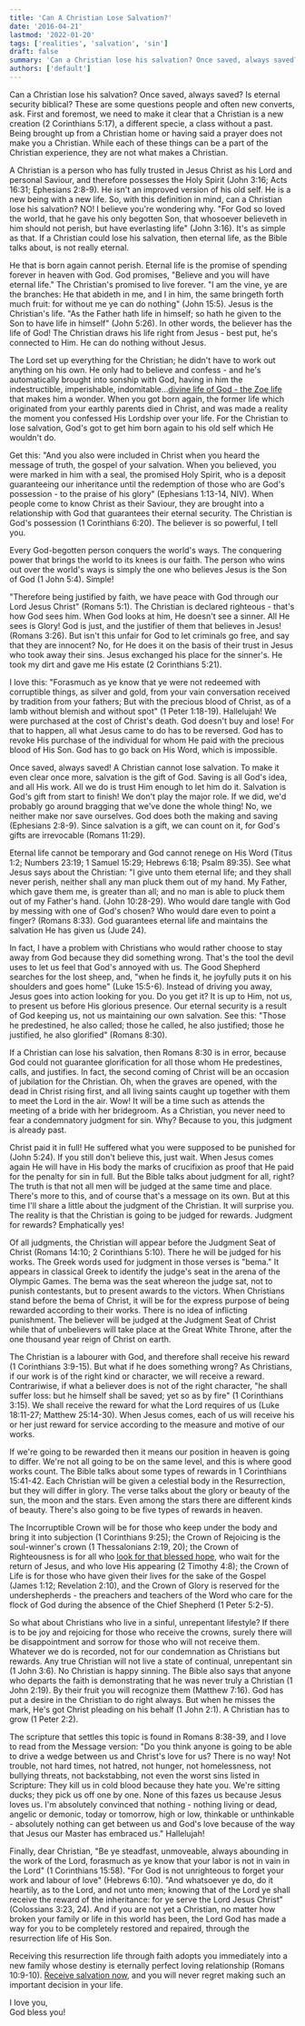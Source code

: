 ```yaml
---
title: 'Can A Christian Lose Salvation?'
date: '2016-04-21'
lastmod: '2022-01-20'
tags: ['realities', 'salvation', 'sin']
draft: false
summary: 'Can a Christian lose his salvation? Once saved, always saved? Is eternal security biblical? These are some questions people and often new converts, ask.'
authors: ['default']
---
```


Can a Christian lose his salvation? Once saved, always saved? Is eternal security biblical? These are some questions people and often new converts, ask. First and foremost, we need to make it clear that a Christian is a new creation (2 Corinthians 5:17), a different specie, a class without a past. Being brought up from a Christian home or having said a prayer does not make you a Christian. While each of these things can be a part of the Christian experience, they are not what makes a Christian.

A Christian is a person who has fully trusted in Jesus Christ as his Lord and personal Saviour, and therefore possesses the Holy Spirit (John 3:16; Acts 16:31; Ephesians 2:8-9). He isn't an improved version of his old self. He is a new being with a new life. So, with this definition in mind, can a Christian lose his salvation? NO! I believe you're wondering why. "For God so loved the world, that he gave his only begotten Son, that whosoever believeth in him should not perish, but have everlasting life" (John 3:16). It's as simple as that. If a Christian could lose his salvation, then eternal life, as the Bible talks about, is not really eternal.

He that is born again cannot perish. Eternal life is the promise of spending forever in heaven with God. God promises, "Believe and you will have eternal life." The Christian's promised to live forever. "I am the vine, ye are the branches: He that abideth in me, and I in him, the same bringeth forth much fruit: for without me ye can do nothing" (John 15:5). Jesus is the Christian's life. "As the Father hath life in himself; so hath he given to the Son to have life in himself" (John 5:26). In other words, the believer has the life of God! The Christian draws his life right from Jesus - best put, he's connected to Him. He can do nothing without Jesus.

The Lord set up everything for the Christian; he didn't have to work out anything on his own. He only had to believe and confess - and he's automatically brought into sonship with God, having in him the indestructible, imperishable, indomitable...[divine life of God - the Zoe life](https://www.rhemafromgod.com/zoe-the-god-kind-of-life-part-1) that makes him a wonder. When you got born again, the former life which originated from your earthly parents died in Christ, and was made a reality the moment you confessed His Lordship over your life. For the Christian to lose salvation, God's got to get him born again to his old self which He wouldn't do.

Get this: "And you also were included in Christ when you heard the message of truth, the gospel of your salvation. When you believed, you were marked in him with a seal, the promised Holy Spirit, who is a deposit guaranteeing our inheritance until the redemption of those who are God's possession - to the praise of his glory" (Ephesians 1:13-14, NIV). When people come to know Christ as their Saviour, they are brought into a relationship with God that guarantees their eternal security. The Christian is God's possession (1 Corinthians 6:20). The believer is so powerful, I tell you.

Every God-begotten person conquers the world's ways. The conquering power that brings the world to its knees is our faith. The person who wins out over the world's ways is simply the one who believes Jesus is the Son of God (1 John 5:4). Simple!

"Therefore being justified by faith, we have peace with God through our Lord Jesus Christ" (Romans 5:1). The Christian is declared righteous - that's how God sees him. When God looks at him, He doesn't see a sinner. All He sees is Glory! God is just, and the justifier of them that believes in Jesus! (Romans 3:26). But isn't this unfair for God to let criminals go free, and say that they are innocent? No, for He does it on the basis of their trust in Jesus who took away their sins. Jesus exchanged his place for the sinner's. He took my dirt and gave me His estate (2 Corinthians 5:21).

I love this: "Forasmuch as ye know that ye were not redeemed with corruptible things, as silver and gold, from your vain conversation received by tradition from your fathers; But with the precious blood of Christ, as of a lamb without blemish and without spot" (1 Peter 1:18-19). Hallelujah! We were purchased at the cost of Christ's death. God doesn't buy and lose! For that to happen, all what Jesus came to do has to be reversed. God has to revoke His purchase of the individual for whom He paid with the precious blood of His Son. God has to go back on His Word, which is impossible.

Once saved, always saved! A Christian cannot lose salvation. To make it even clear once more, salvation is the gift of God. Saving is all God's idea, and all His work. All we do is trust Him enough to let him do it. Salvation is God's gift from start to finish! We don't play the major role. If we did, we'd probably go around bragging that we've done the whole thing! No, we neither make nor save ourselves. God does both the making and saving (Ephesians 2:8-9). Since salvation is a gift, we can count on it, for God's gifts are irrevocable (Romans 11:29).

Eternal life cannot be temporary and God cannot renege on His Word (Titus 1:2; Numbers 23:19; 1 Samuel 15:29; Hebrews 6:18; Psalm 89:35). See what Jesus says about the Christian: "I give unto them eternal life; and they shall never perish, neither shall any man pluck them out of my hand. My Father, which gave them me, is greater than all; and no man is able to pluck them out of my Father's hand. (John 10:28-29). Who would dare tangle with God by messing with one of God's chosen? Who would dare even to point a finger? (Romans 8:33). God guarantees eternal life and maintains the salvation He has given us (Jude 24).

In fact, I have a problem with Christians who would rather choose to stay away from God because they did something wrong. That's the tool the devil uses to let us feel that God's annoyed with us. The Good Shepherd searches for the lost sheep, and, "when he finds it, he joyfully puts it on his shoulders and goes home" (Luke 15:5-6). Instead of driving you away, Jesus goes into action looking for you. Do you get it? It is up to Him, not us, to present us before His glorious presence. Our eternal security is a result of God keeping us, not us maintaining our own salvation. See this: "Those he predestined, he also called; those he called, he also justified; those he justified, he also glorified" (Romans 8:30).

If a Christian can lose his salvation, then Romans 8:30 is in error, because God could not guarantee glorification for all those whom He predestines, calls, and justifies. In fact, the second coming of Christ will be an occasion of jubilation for the Christian. Oh, when the graves are opened, with the dead in Christ rising first, and all living saints caught up together with them to meet the Lord in the air. Wow! It will be a time such as attends the meeting of a bride with her bridegroom. As a Christian, you never need to fear a condemnatory judgment for sin. Why? Because to you, this judgment is already past.

Christ paid it in full! He suffered what you were supposed to be punished for (John 5:24). If you still don't believe this, just wait. When Jesus comes again He will have in His body the marks of crucifixion as proof that He paid for the penalty for sin in full. But the Bible talks about judgment for all, right? The truth is that not all men will be judged at the same time and place. There's more to this, and of course that's a message on its own. But at this time I'll share a little about the judgment of the Christian. It will surprise you. The reality is that the Christian is going to be judged for rewards. Judgment for rewards? Emphatically yes!

Of all judgments, the Christian will appear before the Judgment Seat of Christ (Romans 14:10; 2 Corinthians 5:10). There he will be judged for his works. The Greek words used for judgment in those verses is "bema." It appears in classical Greek to identify the judge's seat in the arena of the Olympic Games. The bema was the seat whereon the judge sat, not to punish contestants, but to present awards to the victors. When Christians stand before the bema of Christ, it will be for the express purpose of being rewarded according to their works. There is no idea of inflicting punishment. The believer will be judged at the Judgment Seat of Christ while that of unbelievers will take place at the Great White Throne, after the one thousand year reign of Christ on earth.

The Christian is a labourer with God, and therefore shall receive his reward (1 Corinthians 3:9-15). But what if he does something wrong? As Christians, if our work is of the right kind or character, we will receive a reward. Contrariwise, if what a believer does is not of the right character, "he shall suffer loss: but he himself shall be saved; yet so as by fire" (1 Corinthians 3:15). We shall receive the reward for what the Lord requires of us (Luke 18:11-27; Matthew 25:14-30). When Jesus comes, each of us will receive his or her just reward for service according to the measure and motive of our works.

If we're going to be rewarded then it means our position in heaven is going to differ. We're not all going to be on the same level, and this is where good works count. The Bible talks about some types of rewards in 1 Corinthians 15:41-42. Each Christian will be given a celestial body in the Resurrection, but they will differ in glory. The verse talks about the glory or beauty of the sun, the moon and the stars. Even among the stars there are different kinds of beauty. There's also going to be five types of rewards in heaven.

The Incorruptible Crown will be for those who keep under the body and bring it into subjection (1 Corinthians 9:25); the Crown of Rejoicing is the soul-winner's crown (1 Thessalonians 2:19, 20); the Crown of Righteousness is for all who [look for that blessed hope](https://www.rhemafromgod.com/the-blessed-hope-the-coming-of-jesus-part-1), who wait for the return of Jesus, and who love His appearing (2 Timothy 4:8); the Crown of Life is for those who have given their lives for the sake of the Gospel (James 1:12; Revelation 2:10), and the Crown of Glory is reserved for the undershepherds - the preachers and teachers of the Word who care for the flock of God during the absence of the Chief Shepherd (1 Peter 5:2-5).

So what about Christians who live in a sinful, unrepentant lifestyle? If there is to be joy and rejoicing for those who receive the crowns, surely there will be disappointment and sorrow for those who will not receive them. Whatever we do is recorded, not for our condemnation as Christians but rewards. Any true Christian will not live a state of continual, unrepentant sin (1 John 3:6). No Christian is happy sinning. The Bible also says that anyone who departs the faith is demonstrating that he was never truly a Christian (1 John 2:19). By their fruit you will recognize them (Matthew 7:16). God has put a desire in the Christian to do right always. But when he misses the mark, He's got Christ pleading on his behalf (1 John 2:1). A Christian has to grow (1 Peter 2:2).

The scripture that settles this topic is found in Romans 8:38-39, and I love to read from the Message version: "Do you think anyone is going to be able to drive a wedge between us and Christ's love for us? There is no way! Not trouble, not hard times, not hatred, not hunger, not homelessness, not bullying threats, not backstabbing, not even the worst sins listed in Scripture: They kill us in cold blood because they hate you. We're sitting ducks; they pick us off one by one. None of this fazes us because Jesus loves us. I'm absolutely convinced that nothing - nothing living or dead, angelic or demonic, today or tomorrow, high or low, thinkable or unthinkable - absolutely nothing can get between us and God's love because of the way that Jesus our Master has embraced us." Hallelujah!

Finally, dear Christian, "Be ye steadfast, unmoveable, always abounding in the work of the Lord, forasmuch as ye know that your labor is not in vain in the Lord" (1 Corinthians 15:58). "For God is not unrighteous to forget your work and labour of love" (Hebrews 6:10). "And whatsoever ye do, do it heartily, as to the Lord, and not unto men; knowing that of the Lord ye shall receive the reward of the inheritance: for ye serve the Lord Jesus Christ" (Colossians 3:23, 24). And if you are not yet a Christian, no matter how broken your family or life in this world has been, the Lord God has made a way for you to be completely restored and repaired, through the resurrection life of His Son.

Receiving this resurrection life through faith adopts you immediately into a new family whose destiny is eternally perfect loving relationship (Romans 10:9-10). [Receive salvation now](https://www.rhemafromgod.com/salvation), and you will never regret making such an important decision in your life.

I love you,  
God bless you!
